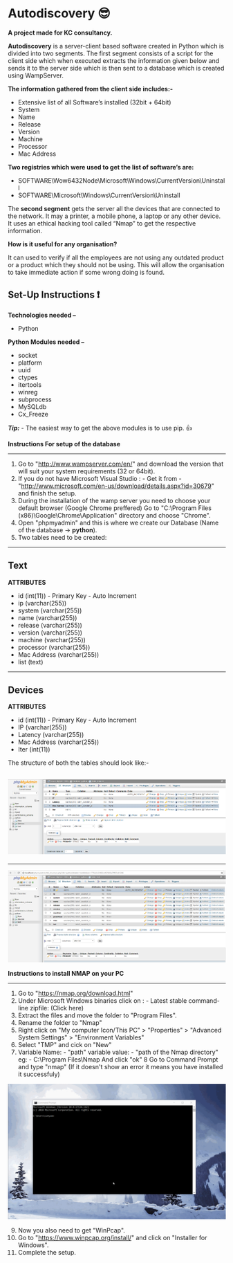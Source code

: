 # Autodiscovery :sunglasses:


**A project made for KC consultancy.**

**Autodiscovery** is a server-client based software created in Python which is divided into two segments. 
The first segment consists of a script for the client side which when executed extracts the information given below and sends it to the server side which is then sent to a database which is created using WampServer.

**The information gathered from the client side includes:-**

+ Extensive list of all Software’s installed (32bit + 64bit)
+ System
+	Name
+	Release
+	Version
+	Machine
+	Processor
+	Mac Address

**Two registries which were used to get the list of software’s are:**

+	SOFTWARE\Wow6432Node\Microsoft\Windows\CurrentVersion\Uninstall
+	SOFTWARE\Microsoft\Windows\CurrentVersion\Uninstall

The **second segment** gets the server all the devices that are connected to the network. It may a printer, a mobile phone, a laptop or any other device. It uses an ethical hacking tool called “Nmap” to get the respective information. 

**How is it useful for any organisation?**

It can used to verify if all the employees are not using any outdated product or a product which they should not be using. This will allow the organisation to take immediate action if some wrong doing is found.

## Set-Up Instructions :exclamation:


**Technologies needed –**
+ Python

**Python Modules needed –**
+ socket
+ platform
+ uuid
+ ctypes
+ itertools
+ winreg
+ subprocess
+ MySQLdb
+ Cx_Freeze

**_Tip:_** - The easiest way to get the above modules is to use pip. :thumbsup:

**Instructions For setup of the database** 

-----------------------------------------

1. Go to "http://www.wampserver.com/en/" and download the version that will suit your system requirements (32 or 64bit).
2. If you do not have Microsoft Visual Studio : - 
Get it from -  "http://www.microsoft.com/en-us/download/details.aspx?id=30679" and finish the setup.
3. During the installation of the wamp server you need to choose your default browser (Google Chrome preffered)
Go to "C:\Program Files (x86)\Google\Chrome\Application" directory and choose "Chrome".
4. Open "phpmyadmin" and this is where we create our Database (Name of the database -> **python**).
5. Two tables need to be created:

--------
Text
--------

**ATTRIBUTES**

+ id (int(11)) - Primary Key - Auto Increment
+ ip (varchar(255))
+ system (varchar(255))
+ name (varchar(255))
+ release (varchar(255))
+ version (varchar(255))
+ machine (varchar(255))
+ processor (varchar(255))
+ Mac Address (varchar(255))
+ list (text)

--------
Devices
--------

**ATTRIBUTES**
+ id (int(11)) - Primary Key - Auto Increment
+ IP (varchar(255))
+ Latency (varchar(255))
+ Mac Address (varchar(255))
+ Iter (int(11))

The structure of both the tables should look like:-

![alt text](https://github.com/SatyamJindal/Autodiscovery/blob/master/table_devices.PNG "Devices")
-------------
-------------

![alt text](https://github.com/SatyamJindal/Autodiscovery/blob/master/table_text.PNG "Text")


**Instructions to install NMAP on your PC**

-----------------------------------------

1. Go to "https://nmap.org/download.html"
2. Under Microsoft Windows binaries click on : - 
Latest stable command-line zipfile: (Click here)
3. Extract the files and move the folder to "Program Files".
4. Rename the folder to "Nmap"
5. Right click on "My computer Icon/This PC" > "Properties" > "Advanced System Settings" > "Environment Variables"
6. Select "TMP" and cick on "New"
7. Variable Name: - "path"
    variable value: - "path of the Nmap directory"
                       eg: - C:\Program Files\Nmap
    And click "ok"
8 Go to Command Prompt and type "nmap"
(If it doesn't show an error it means you have installed it successfuly)

![alt text](https://github.com/SatyamJindal/Autodiscovery/blob/master/Images/Nmap.gif "Namp")

9. Now you also need to get "WinPcap".
10. Go to "https://www.winpcap.org/install/" and click on "Installer for Windows".
11. Complete the setup.










